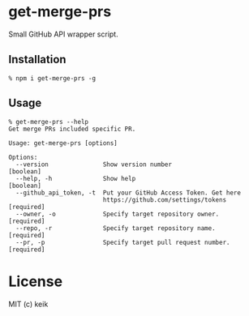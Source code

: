 # get-merge-prs

Small GitHub API wrapper script.


## Installation

```
% npm i get-merge-prs -g
```

## Usage

```
% get-merge-prs --help
Get merge PRs included specific PR.

Usage: get-merge-prs [options]

Options:
  --version               Show version number                          [boolean]
  --help, -h              Show help                                    [boolean]
  --github_api_token, -t  Put your GitHub Access Token. Get here
                          https://github.com/settings/tokens          [required]
  --owner, -o             Specify target repository owner.            [required]
  --repo, -r              Specify target repository name.             [required]
  --pr, -p                Specify target pull request number.         [required]
```

# License

MIT (c) keik

